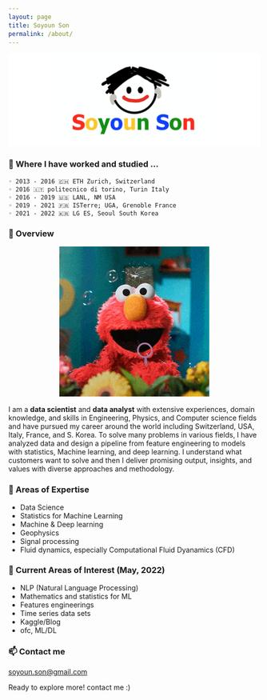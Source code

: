 ```yaml
---
layout: page
title: Soyoun Son
permalink: /about/
---
```

<img src="/images/SS_widever.png" width="900">

### 📍 Where I have worked and studied ...

    ◦ 2013 - 2016 🇨🇭 ETH Zurich, Switzerland   
    ◦ 2016 🇮🇹 politecnico di torino, Turin Italy                         
    ◦ 2016 - 2019 🇺🇸 LANL, NM USA                       
    ◦ 2019 - 2021 🇫🇷 ISTerre; UGA, Grenoble France 
    ◦ 2021 - 2022 🇰🇷 LG ES, Seoul South Korea


### 🦋 Overview

<p align="center">
 <img src="/images/bubble.gif" width="300">
</p>
    
I am a **data scientist** and **data analyst** with extensive experiences, domain knowledge, and skills in Engineering, Physics, and Computer science fields and have pursued my career around the world including Switzerland, USA, Italy, France, and S. Korea. To solve many problems in various fields, I have analyzed data and design a pipeline from feature engineering to models with statistics, Machine learning, and deep learning. I understand what customers want to solve and then I deliver promising output, insights, and values with diverse approaches and methodology. 
    


### 🌴 Areas of Expertise
+ Data Science
+ Statistics for Machine Learning
+ Machine & Deep learning
+ Geophysics
+ Signal processing
+ Fluid dynamics, especially Computational Fluid Dyanamics (CFD)

### 🍋 Current Areas of Interest (May, 2022)
+ NLP (Natural Language Processing)
+ Mathematics and statistics for ML
+ Features engineerings
+ Time series data sets
+ Kaggle/Blog
+ ofc, ML/DL

### 📫 Contact me

[soyoun.son@gmail.com](mailto:soyoun.son@gmail.com)

Ready to explore more! contact me :)


